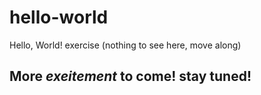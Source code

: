 # hello-world
Hello, World! exercise (nothing to see here, move along)
## More *exeitement* to come! stay tuned!
